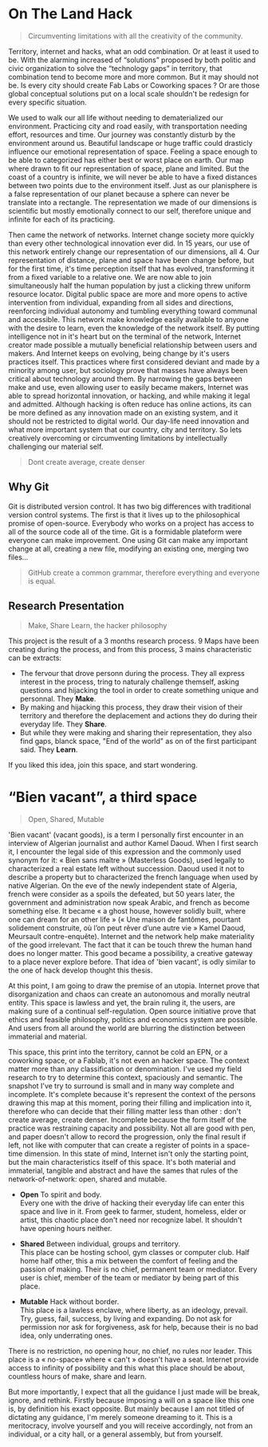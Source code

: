 # On The Land Hack
> Circumventing limitations with all the creativity of the community.

Territory, internet and hacks, what an odd combination. Or at least it used to be. With the alarming increased of “solutions” proposed by both politic and civic organization to solve the “technology gaps” in territory, that combination tend to become more and more common. But it may should not be. Is every city should create Fab Labs or Coworking spaces ? Or are those  global conceptual solutions put on a local scale shouldn't be redesign for every specific situation.

We used to walk our all life without needing to dematerialized our environment. Practicing city and road easily, with transportation needing effort, resources and time. Our journey was constantly disturb by the environment around us. Beautiful landscape or huge traffic could drasticly influence our emotional representation of space. Feeling a space enough to be able to categorized has either best or worst place on earth. Our map where drawn to fit our representation of space, plane and limited. But the coast of a country is infinite, we will never be able to have a fixed distances between two points due to the environment itself. Just as our planisphere is a false representation of our planet because a sphere can never be translate into a rectangle. The representation we made of our dimensions is scientific but mostly emotionally connect to our self, therefore unique and infinite for each of its practicing.

Then came the network of networks. Internet change society more quickly than every other technological innovation ever did. In 15 years, our use of this network entirely change our representation of our dimensions, all 4. Our representation of distance, plane and space have been change before, but for the first time, it's time perception itself that has evolved, transforming it from a fixed variable to a relative one. 
We are now able to join simultaneously half the human population by just a clicking threw uniform resource locator. Digital public space are more and more opens to active intervention from individual, expanding from all sides and directions, reenforcing individual autonomy and tumbling everything toward communal and accessible.
This network make knowledge easily available to anyone with the desire to learn, even the knowledge of the network itself. By putting intelligence not in it's heart but on the terminal of the network, Internet creator made possible a mutually beneficial relationship between users and makers. And Internet keeps on evolving, being change by it's users practices itself.
This practices where first considered  deviant and made by a minority among user, but sociology prove that masses have always been critical about technology around them. By narrowing  the gaps between make and use, even allowing user to easily became makers, Internet was able to spread horizontal innovation, or hacking, and while making it legal and admitted.
Although hacking is often reduce has online actions, its can be more defined as any innovation made on an existing system, and it should not be restricted to digital world. Our day-life need innovation and what more important system that our country, city and territory. So lets creatively overcoming or circumventing limitations by intellectually challenging our material self.
	
> Dont create average, create denser

## Why Git
Git is distributed version control. It has two big differences with traditional version control systems. The first is that it lives up to the philosophical promise of open-source. Everybody who works on a project has access to all of the source code all of the time.
Git is a formidable plateform were everyone can make improvement. One using Git can make any important change at all, creating a new file, modifying an existing one, merging two files... 

> GitHub create a common grammar, therefore everything and everyone is equal. 

## Research Presentation
> Make, Share Learn, the hacker philosophy

This project is the result of a 3 months research process. 
9 Maps have been creating during the process, and from this process, 3 mains characteristic can be extracts:
* The fervour that drove personn during the process. They all express interest in the process, tring to naturaly challenge themself, asking questions and hijacking the tool in order to create something unique and personnal. They <b>Make</b>.
* By making and hijacking this process, they draw their vision of their territory and therefore the deplacement and actions they do during their everyday life. They <b>Share</b>.
* But while they were making and sharing their representation, they also find gaps, blanck space, "End of the world" as on of the first participant said. They <b>Learn</b>.

If you liked this idea, join this space, and start wondering. 

# “Bien vacant”, a third space
> Open, Shared, Mutable

'Bien vacant' (vacant goods), is a term I personally first encounter in an interview of Algerian journalist and author Kamel Daoud. When I first search it, I encounter the legal side of this expression and the commonly used synonym for it: « Bien sans maître » (Masterless Goods), used legally to characterized a real estate left without succession. Daoud used it not to describe a property but to characterized the french language when used by native Algerian. On the eve of the newly independent state of Algeria, french were consider as a spoils the defeated, but 50 years later, the government and administration now speak Arabic, and french as become something else. It became « a ghost house, however solidly built, where one can dream for an other life » (« Une maison de fantômes, pourtant solidement construite, où l’on peut rêver d’une autre vie » Kamel Daoud, Meursault contre-enquête). Internet and the network help make materiality of the good irrelevant. The fact that it can be touch threw the human hand does no longer matter. This good became a possibility, a creative gateway to a place never explore before. That idea of 'bien vacant', is odly similar to the one of hack develop thought this thesis. 

At this point, I am going to draw the premise of an utopia. Internet prove that disorganization and chaos can create an autonomous and morally neutral entity. This space is lawless and yet, the brain ruling it, the users, are making sure of a continual self-regulation. Open source initiative prove that ethics and feasible philosophy, politics and economics system are possible. And users from all around the world are blurring the distinction between immaterial and material.

This space, this print into the territory, cannot be cold an EPN, or a coworking space, or a Fablab, it's not even an hacker space. The context matter more than any classification or denomination.  I've used my field research to try to determine this context, spaciously and semantic. The snapshot I've try to surround is small and in many way complete and incomplete. It's complete because it's represent the context of the persons drawing this map at this moment, poring their filling and implication into it, therefore who can decide that their filling matter less than other : don't create average, create denser. Incomplete because the form itself of the practice was restraining capacity and possibility. Not all are good with pen, and paper doesn't allow to record the progression, only the final result if left, not like with computer that can create a register of points in a space-time dimension. In this state of mind, Internet isn't only the starting point, but the main characteristics itself of this space. It's both material and immaterial, tangible and abstract and have the sames that rules of the network-of-network: open, shared and mutable.

* <b>Open</b> To spirit and body. <br>
Every one with the drive of hacking their everyday life can enter this space and live in it. From geek to farmer, student, homeless, elder or artist, this chaotic place don't need nor recognize label. It shouldn't have opening hours neither.

* <b>Shared</b> Between individual, groups and territory. <br>
This place can be hosting school, gym classes or computer club. Half home half other, this a mix between the comfort of feeling and the passion of making. Their is no chief, permanent team or mediator. Every user is chief, member of the team or mediator by being part of this place.

* <b>Mutable</b> Hack without border. <br>
This place is a lawless enclave, where liberty, as an ideology, prevail. Try, guess, fail, success, by living and expanding. Do not ask for permission nor ask for forgiveness, ask for help, because their is no bad idea, only underrating ones. 

There is no restriction, no opening hour, no chief, no rules nor leader. This place is a « no-space» where « can't » doesn't have a seat. Internet provide access to infinity of possibility and this what this place should be about, countless hours of make, share and learn.

But more importantly, I expect that all the guidance I just made will be break, ignore, and rethink. Firstly because imposing a will on a space like this one is, by definition his exact opposite. But mainly because I am not titled of dictating any guidance, I'm merely someone dreaming to it. This is a meritocracy, involve yourself and you will receive accordingly, not from an individual, or a city hall, or a general assembly, but from yourself.
